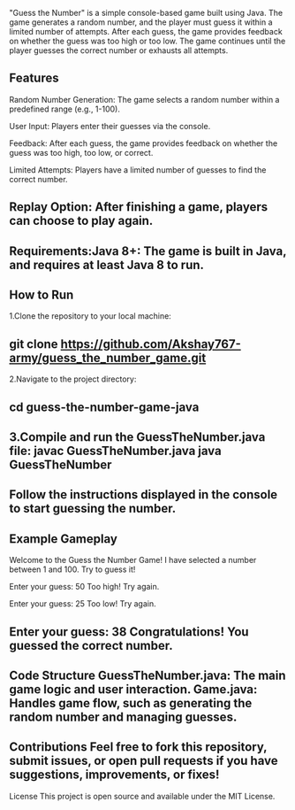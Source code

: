 "Guess the Number" is a simple console-based game built using Java. The game generates a random number, and the player must guess it within a limited number of attempts. After each guess, the game provides feedback on whether the guess was too high or too low. The game continues until the player guesses the correct number or exhausts all attempts.

Features
-----------------------------------------------------------------------------------------
Random Number Generation: The game selects a random number within a predefined range (e.g., 1-100).

User Input: Players enter their guesses via the console.

Feedback: After each guess, the game provides feedback on whether the guess was too high, too low, or correct.

Limited Attempts: Players have a limited number of guesses to find the correct number.

Replay Option: After finishing a game, players can choose to play again.
-----------------------------------------------------------------------------------------

Requirements:Java 8+: The game is built in Java, and requires at least Java 8 to run.
-----------------------------------------------------------------------------------------
How to Run
-----------------------------------------------------------------------------------------
1.Clone the repository to your local machine:

git clone https://github.com/Akshay767-army/guess_the_number_game.git
-----------------------------------------------------------------------------------------
2.Navigate to the project directory:

cd guess-the-number-game-java
-----------------------------------------------------------------------------------------
3.Compile and run the GuessTheNumber.java file:
javac GuessTheNumber.java
java GuessTheNumber
-----------------------------------------------------------------------------------------
Follow the instructions displayed in the console to start guessing the number.
-----------------------------------------------------------------------------------------
Example Gameplay
-----------------------------------------------------------------------------------------
Welcome to the Guess the Number Game!
I have selected a number between 1 and 100. Try to guess it!

Enter your guess: 50
Too high! Try again.

Enter your guess: 25
Too low! Try again.

Enter your guess: 38
Congratulations! You guessed the correct number.
-----------------------------------------------------------------------------------------
Code Structure
GuessTheNumber.java: The main game logic and user interaction.
Game.java: Handles game flow, such as generating the random number and managing guesses.
-----------------------------------------------------------------------------------------
Contributions
Feel free to fork this repository, submit issues, or open pull requests if you have suggestions, improvements, or fixes!
-----------------------------------------------------------------------------------------
License
This project is open source and available under the MIT License.

